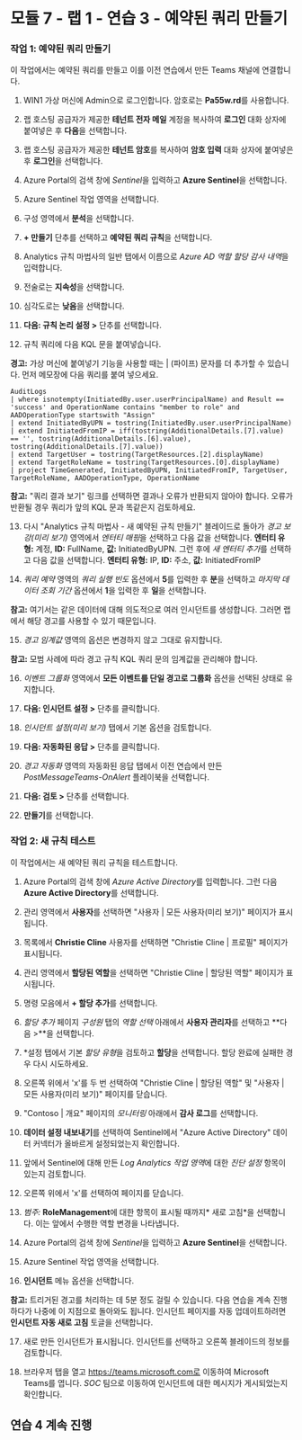 # 모듈 7 - 랩 1 - 연습 3 - 예약된 쿼리 만들기

### 작업 1: 예약된 쿼리 만들기

이 작업에서는 예약된 쿼리를 만들고 이를 이전 연습에서 만든 Teams 채널에 연결합니다.

1. WIN1 가상 머신에 Admin으로 로그인합니다. 암호로는 **Pa55w.rd**를 사용합니다.  

2. 랩 호스팅 공급자가 제공한 **테넌트 전자 메일** 계정을 복사하여 **로그인** 대화 상자에 붙여넣은 후 **다음**을 선택합니다.

3. 랩 호스팅 공급자가 제공한 **테넌트 암호**를 복사하여 **암호 입력** 대화 상자에 붙여넣은 후 **로그인**을 선택합니다.

4. Azure Portal의 검색 창에 *Sentinel*을 입력하고 **Azure Sentinel**을 선택합니다.

5. Azure Sentinel 작업 영역을 선택합니다.

6. 구성 영역에서 **분석**을 선택합니다.

7. **+ 만들기** 단추를 선택하고 **예약된 쿼리 규칙**을 선택합니다.

8. Analytics 규칙 마법사의 일반 탭에서 이름으로 *Azure AD 역할 할당 감사 내역*을 입력합니다.

9. 전술로는 **지속성**을 선택합니다.

10. 심각도로는 **낮음**을 선택합니다.

11. **다음: 규칙 논리 설정 >** 단추를 선택합니다.

12. 규칙 쿼리에 다음 KQL 문을 붙여넣습니다.

**경고:** 가상 머신에 붙여넣기 기능을  사용할 때는 | (파이프) 문자를 더 추가할 수 있습니다. 먼저 메모장에 다음 쿼리를 붙여 넣으세요.

```KQL
AuditLogs 
| where isnotempty(InitiatedBy.user.userPrincipalName) and Result == 'success' and OperationName contains "member to role" and AADOperationType startswith "Assign"
| extend InitiatedByUPN = tostring(InitiatedBy.user.userPrincipalName)
| extend InitiatedFromIP = iff(tostring(AdditionalDetails.[7].value) == '', tostring(AdditionalDetails.[6].value), tostring(AdditionalDetails.[7].value))
| extend TargetUser = tostring(TargetResources.[2].displayName)
| extend TargetRoleName = tostring(TargetResources.[0].displayName)
| project TimeGenerated, InitiatedByUPN, InitiatedFromIP, TargetUser, TargetRoleName, AADOperationType, OperationName
```

**참고:** "쿼리 결과 보기" 링크를 선택하면 결과나 오류가 반환되지 않아야 합니다. 오류가 반환될 경우 쿼리가 앞의 KQL 문과 똑같은지 검토하세요.

13. 다시 "Analytics 규칙 마법사 - 새 예약된 규칙 만들기" 블레이드로 돌아가 *경고 보강(미리 보기)* 영역에서 *엔터티 매핑*을 선택하고 다음 값을 선택합니다. **엔터티 유형:** 계정, **ID:** FullName, **값:** InitiatedByUPN. 그런 후에 *새 엔터티 추가*를 선택하고 다음 값을 선택합니다. **엔터티 유형:** IP, **ID:** 주소, **값:** InitiatedFromIP

14. *쿼리 예약* 영역의 *쿼리 실행 빈도* 옵션에서 **5**를 입력한 후 **분**을 선택하고 *마지막 데이터 조회 기간* 옵션에서 **1**을 입력한 후 **일**을 선택합니다.

**참고:** 여기서는 같은 데이터에 대해 의도적으로 여러 인시던트를 생성합니다.  그러면 랩에서 해당 경고를 사용할 수 있기 때문입니다.

15. *경고 임계값* 영역의 옵션은 변경하지 않고 그대로 유지합니다.

**참고:** 모범 사례에 따라 경고 규칙 KQL 쿼리 문의 임계값을 관리해야 합니다.

16. *이벤트 그룹화* 영역에서 **모든 이벤트를 단일 경고로 그룹화** 옵션을 선택된 상태로 유지합니다.

17. **다음: 인시던트 설정 >** 단추를 클릭합니다.  

18. *인시던트 설정(미리 보기)* 탭에서 기본 옵션을 검토합니다.

19. **다음: 자동화된 응답 >** 단추를 클릭합니다.

20. *경고 자동화* 영역의 자동화된 응답 탭에서 이전 연습에서 만든 *PostMessageTeams-OnAlert* 플레이북을 선택합니다.

22. **다음: 검토 >** 단추를 선택합니다.
  
23. **만들기**를 선택합니다.

### 작업 2: 새 규칙 테스트

이 작업에서는 새 예약된 쿼리 규칙을 테스트합니다.

1. Azure Portal의 검색 창에 *Azure Active Directory*를 입력합니다. 그런 다음 **Azure Active Directory**를 선택합니다.

2. 관리 영역에서 **사용자**를 선택하면 "사용자 | 모든 사용자(미리 보기)" 페이지가 표시됩니다.

3. 목록에서 **Christie Cline** 사용자를 선택하면 "Christie Cline | 프로필" 페이지가 표시됩니다.

4. 관리 영역에서 **할당된 역할**을 선택하면 "Christie Cline | 할당된 역할" 페이지가 표시됩니다.

5. 명령 모음에서 **+ 할당 추가**를 선택합니다.

6. *할당 추가* 페이지 *구성원* 탭의 *역할 선택* 아래에서 **사용자 관리자**를 선택하고 **다음 >**을 선택합니다.

7. *설정 탭에서 기본 *할당 유형*을 검토하고 **할당**을 선택합니다. 할당 완료에 실패한 경우 다시 시도하세요.

8. 오른쪽 위에서 'x'를 두 번 선택하여 "Christie Cline | 할당된 역할" 및 "사용자 | 모든 사용자(미리 보기)" 페이지를 닫습니다.

9. "Contoso | 개요" 페이지의 *모니터링* 아래에서 **감사 로그**를 선택합니다.

10. **데이터 설정 내보내기**를 선택하여 Sentinel에서 "Azure Active Directory" 데이터 커넥터가 올바르게 설정되었는지 확인합니다.

11. 앞에서 Sentinel에 대해 만든 *Log Analytics 작업 영역*에 대한 *진단 설정* 항목이 있는지 검토합니다.

12. 오른쪽 위에서 'x'를 선택하여 페이지를 닫습니다.

13. *범주:* **RoleManagement**에 대한 항목이 표시될 때까지* 새로 고침*을 선택합니다. 이는 앞에서 수행한 역할 변경을 나타냅니다.

14. Azure Portal의 검색 창에 *Sentinel*을 입력하고 **Azure Sentinel**을 선택합니다.

15. Azure Sentinel 작업 영역을 선택합니다.

16. **인시던트** 메뉴 옵션을 선택합니다.

**참고:** 트리거된 경고를 처리하는 데 5분 정도 걸릴 수 있습니다. 다음 연습을 계속 진행하다가 나중에 이 지점으로 돌아와도 됩니다. 인시던트 페이지를 자동 업데이트하려면 **인시던트 자동 새로 고침** 토글을 선택합니다.

17. 새로 만든 인시던트가 표시됩니다. 인시던트를 선택하고 오른쪽 블레이드의 정보를 검토합니다.

18. 브라우저 탭을 열고 https://teams.microsoft.com로 이동하여 Microsoft Teams를 엽니다. *SOC* 팀으로 이동하여 인시던트에 대한 메시지가 게시되었는지 확인합니다.

## 연습 4 계속 진행
